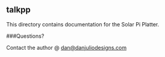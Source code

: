 ## talkpp

This directory contains documentation for the Solar Pi Platter.

###Questions?

Contact the author @ dan@danjuliodesigns.com

